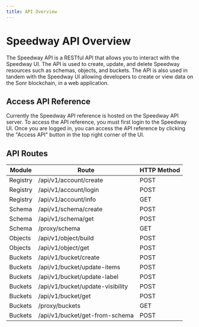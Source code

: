 ```yaml
---
title: API Overview
---
```

# Speedway API Overview

The Speedway API is a RESTful API that allows you to interact with the Speedway UI. The API is used to create, update, and delete Speedway resources such as schemas, objects, and buckets. The API is also used in tandem with the Speedway UI allowing developers to create or view data on the Sonr blockchain, in a web application.

## Access API Reference
Currently the Speedway API reference is hosted on the Speedway API server. To access the API reference, you must first login to the Speedway UI. Once you are logged in, you can access the API reference by clicking the "Access API" button in the top right corner of the UI.

## API Routes
| Module | Route | HTTP Method |
| -------- | -------- | -------- |
| Registry  | /api/v1/account/create | POST |
| Registry  | /api/v1/account/login | POST |
| Registry  | /api/v1/account/info | GET |
| Schema | /api/v1/schema/create | POST |
| Schema | /api/v1/schema/get | POST | 
| Schema | /proxy/schema | GET |
| Objects | /api/v1/object/build | POST |
| Objects | /api/v1/object/get | POST |
| Buckets | /api/v1/bucket/create | POST |
| Buckets | /api/v1/bucket/update-items | POST |
| Buckets | /api/v1/bucket/update-label | POST |
| Buckets | /api/v1/bucket/update-visibility | POST |
| Buckets | /api/v1/bucket/get | POST |
| Buckets | /proxy/buckets | GET |
| Buckets | /api/v1/bucket/get-from-schema | POST | 
